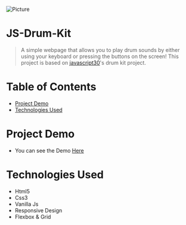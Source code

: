 ![Picture](https://i.ibb.co/Cv6mqvS/drums.jpg)
# JS-Drum-Kit
> A simple webpage that allows you to play drum sounds by either using your keyboard or pressing the buttons on the screen!
> This project is based on <a href="https://javascript30.com/">javascript30</a>'s drum kit project. 

# Table of Contents
* [Project Demo](#project-demo)
* [Technologies Used](#technologies-used)

# <a name="project-demo"></a>Project Demo
* You can see the Demo <a href="https://sinac0de.github.io/JS-Drum-Kit/">Here</a> 

# <a name="technologies-used"></a>Technologies Used
* Html5
* Css3
* Vanilla Js
* Responsive Design
* Flexbox & Grid
